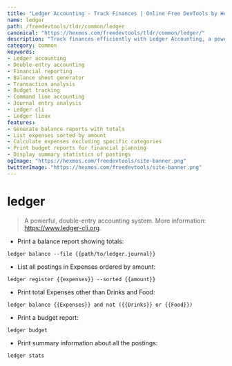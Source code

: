 ```yaml
---
title: "Ledger Accounting - Track Finances | Online Free DevTools by Hexmos"
name: ledger
path: /freedevtools/tldr/common/ledger
canonical: "https://hexmos.com/freedevtools/tldr/common/ledger/"
description: "Track finances efficiently with Ledger Accounting, a powerful double-entry accounting system. Analyze transactions and generate comprehensive reports. Free online tool, no registration required."
category: common
keywords:
- Ledger accounting
- Double-entry accounting
- Financial reporting
- Balance sheet generator
- Transaction analysis
- Budget tracking
- Command line accounting
- Journal entry analysis
- Ledger cli
- Ledger linux
features:
- Generate balance reports with totals
- List expenses sorted by amount
- Calculate expenses excluding specific categories
- Print budget reports for financial planning
- Display summary statistics of postings
ogImage: "https://hexmos.com/freedevtools/site-banner.png"
twitterImage: "https://hexmos.com/freedevtools/site-banner.png"
---
```


# ledger

> A powerful, double-entry accounting system.
> More information: <https://www.ledger-cli.org>.

- Print a balance report showing totals:

`ledger balance --file {{path/to/ledger.journal}}`

- List all postings in Expenses ordered by amount:

`ledger register {{expenses}} --sorted {{amount}}`

- Print total Expenses other than Drinks and Food:

`ledger balance {{Expenses}} and not ({{Drinks}} or {{Food}})`

- Print a budget report:

`ledger budget`

- Print summary information about all the postings:

`ledger stats`
